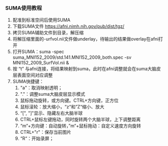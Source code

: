 ### SUMA使用教程
1. 配准到标准空间后使用SUMA
2. 下载SUMA文件 https://afni.nimh.nih.gov/pub/dist/tgz/
3. 拷贝SUMA辅助文件到目录，解压缩
4. 将解压缩里面的-urfvol.nii文件做underlay，待输出的结果做overlay在afni打开
5. 打开SUMA：suma -spec suma_MNI152_2009/std.141.MNI152_2009_both.spec -sv MNI152_2009_SurfVol.nii &
6. 按 “t” 与afni连接，将结果映射到suma，此时在afni调整就会在suma大脑皮层表面空间对应调整
7. SUMA快捷键：
    1. "a"：取消映射透明；
    2. "."：调整suma大脑皮层显示模式
    3. 鼠标拖动旋转，或方向键。CTRL+方向键，正方位
    4. 鼠标滚轮：放大缩小，“z“和”Z“缩小、放大
    5. “[", "]"显示、隐藏左右大脑半球
    6. CTRL+鼠标左键拖动，同时旋转两个大脑半球，上下调整距离
    7. “m“+方向键：自动旋转，”m“+鼠标拖动：自定义速度方向旋转
    8. CTRL+"r"：保存当前图片
    9. “R“：开始录屏；